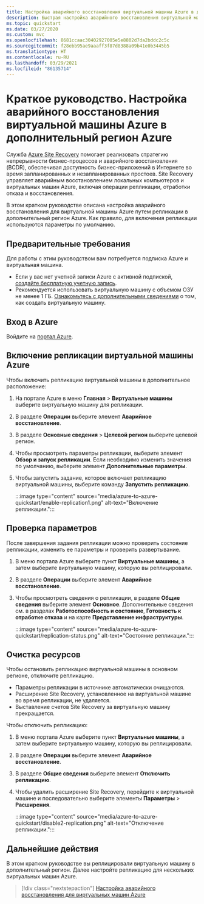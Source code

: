 ```yaml
---
title: Настройка аварийного восстановления виртуальной машины Azure в дополнительный регион с помощью Azure Site Recovery
description: Быстрая настройка аварийного восстановления виртуальной машины Azure в другой регион Azure с помощью службы Azure Site Recovery.
ms.topic: quickstart
ms.date: 03/27/2020
ms.custom: mvc
ms.openlocfilehash: 8681ccaac30402927005e5e8802d7da2bddc2c5c
ms.sourcegitcommit: f28ebb95ae9aaaff3f87d8388a09b41e0b3445b5
ms.translationtype: HT
ms.contentlocale: ru-RU
ms.lasthandoff: 03/29/2021
ms.locfileid: "86135714"
---
```

# <a name="quickstart-set-up-disaster-recovery-to-a-secondary-azure-region-for-an-azure-vm"></a>Краткое руководство. Настройка аварийного восстановления виртуальной машины Azure в дополнительный регион Azure

Служба [Azure Site Recovery](site-recovery-overview.md) помогает реализовать стратегию непрерывности бизнес-процессов и аварийного восстановления (BCDR), обеспечивая доступность бизнес-приложений в Интернете во время запланированных и незапланированных простоев. Site Recovery управляет аварийным восстановлением локальных компьютеров и виртуальных машин Azure, включая операции репликации, отработки отказа и восстановления.

В этом кратком руководстве описана настройка аварийного восстановления для виртуальной машины Azure путем репликации в дополнительный регион Azure. Как правило, для включения репликации используются параметры по умолчанию.

## <a name="prerequisites"></a>Предварительные требования

Для работы с этим руководством вам потребуется подписка Azure и виртуальная машина.

- Если у вас нет учетной записи Azure с активной подпиской, [создайте бесплатную учетную запись](https://azure.microsoft.com/free/?WT.mc_id=A261C142F).
- Рекомендуется использовать виртуальную машину с объемом ОЗУ не менее 1 ГБ. [Ознакомьтесь с дополнительными сведениями](../virtual-machines/windows/quick-create-portal.md) о том, как создать виртуальную машину.

## <a name="sign-in-to-azure"></a>Вход в Azure

Войдите на [портал Azure](https://portal.azure.com).

## <a name="enable-replication-for-the-azure-vm"></a>Включение репликации виртуальной машины Azure

Чтобы включить репликацию виртуальной машины в дополнительное расположение:

1. На портале Azure в меню **Главная** > **Виртуальные машины** выберите виртуальную машину для репликации.
1. В разделе **Операции** выберите элемент **Аварийное восстановление**.
1. В разделе **Основные сведения** > **Целевой регион** выберите целевой регион.
1. Чтобы просмотреть параметры репликации, выберите элемент **Обзор и запуск репликации**. Если необходимо изменить значения по умолчанию, выберите элемент **Дополнительные параметры**.
1. Чтобы запустить задание, которое включает репликацию виртуальной машины, выберите команду **Запустить репликацию**.

   :::image type="content" source="media/azure-to-azure-quickstart/enable-replication1.png" alt-text="Включение репликации.":::

## <a name="verify-settings"></a>Проверка параметров

После завершения задания репликации можно проверить состояние репликации, изменить ее параметры и проверить развертывание.

1. В меню портала Azure выберите пункт **Виртуальные машины**, а затем выберите виртуальную машину, которую вы реплицировали.
1. В разделе **Операции** выберите элемент **Аварийное восстановление**.
1. Чтобы просмотреть сведения о репликации, в разделе **Общие сведения** выберите элемент **Основное**. Дополнительные сведения см. в разделах **Работоспособность и состояние**, **Готовность к отработке отказа** и на карте **Представление инфраструктуры**.

   :::image type="content" source="media/azure-to-azure-quickstart/replication-status.png" alt-text="Состояние репликации.":::

## <a name="clean-up-resources"></a>Очистка ресурсов

Чтобы остановить репликацию виртуальной машины в основном регионе, отключите репликацию.

- Параметры репликации в источнике автоматически очищаются.
- Расширение Site Recovery, установленное на виртуальной машине во время репликации, не удаляется.
- Выставление счетов Site Recovery за виртуальную машину прекращается.

Чтобы отключить репликацию:

1. В меню портала Azure выберите пункт **Виртуальные машины**, а затем выберите виртуальную машину, которую вы реплицировали.
1. В разделе **Операции** выберите элемент **Аварийное восстановление**.
1. В разделе **Общие сведения** выберите элемент **Отключить репликацию**.
1. Чтобы удалить расширение Site Recovery, перейдите к виртуальной машине и последовательно выберите элементы **Параметры** > **Расширения**.

   :::image type="content" source="media/azure-to-azure-quickstart/disable2-replication.png" alt-text="Отключение репликации.":::

## <a name="next-steps"></a>Дальнейшие действия

В этом кратком руководстве вы реплицировали виртуальную машину в дополнительный регион. Далее настройте репликацию для нескольких виртуальных машин Azure.

> [!div class="nextstepaction"]
> [Настройка аварийного восстановления для виртуальных машин Azure](azure-to-azure-tutorial-enable-replication.md)
